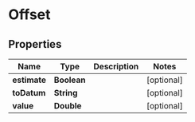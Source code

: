 

# Offset


## Properties

| Name | Type | Description | Notes |
|------------ | ------------- | ------------- | -------------|
|**estimate** | **Boolean** |  |  [optional] |
|**toDatum** | **String** |  |  [optional] |
|**value** | **Double** |  |  [optional] |



